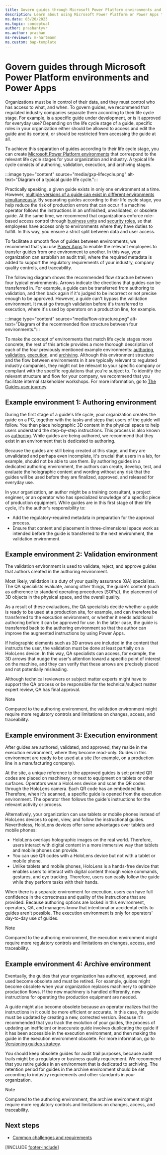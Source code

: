```yaml
---
title: Govern guides through Microsoft Power Platform environments and Power Apps
description: Learn about using Microsoft Power Platform or Power Apps to separate guides according to their life cycle stage.
ms.date: 03/20/2023
ms.topic: conceptual
author: prashantyvr
ms.author: prashan
ms-reviewer: m-hartmann
ms.custom: bap-template
---
```


# Govern guides through Microsoft Power Platform environments and Power Apps

Organizations must be in control of their data, and they must control who has access to what, and when. To govern guides, we recommend that regulated industry companies separate them according to their life cycle stage. For example, is a specific guide under development, or is it approved for everyday use? Depending on the life cycle stage of a guide, specific roles in your organization either should be allowed to access and edit the guide and its content, or should be restricted from accessing the guide at all.

To achieve this separation of guides according to their life cycle stage, you can create [Microsoft Power Platform environments](/power-platform/admin/environments-overview) that correspond to the relevant life cycle stages for your organization and industry. A typical life cycle consists of authoring, validation, execution, and archiving stages.

:::image type="content" source="media/gxp-lifecycle.png" alt-text="Diagram of a typical guide life cycle.":::

Practically speaking, a given guide exists in only one environment at a time. However, [multiple versions of a guide can exist in different environments simultaneously](strategy-for-versioning-guides.md). By separating guides according to their life cycle stage, you help reduce the risk of production errors that can occur if a machine operator follows the instructions in an unfinished, unvalidated, or obsolete guide. At the same time, we recommend that organizations enforce role-based access control through [business units](/power-platform/admin/create-edit-business-units) and [security roles](/power-platform/admin/security-roles-privileges), so that employees have access only to environments where they have duties to fulfill. In this way, you ensure a strict split between data and user access.

To facilitate a smooth flow of guides between environments, we recommend that you use [Power Apps](/power-apps/powerapps-overview) to enable the relevant employees to transfer guides from one environment to another. In this way, your organization can establish an audit trail, where the required metadata is added to support the regulatory requirements of your industry, company quality controls, and traceability.

The following diagram shows the recommended flow structure between four typical environments. Arrows indicate the directions that guides can be transferred in. For example, a guide can be transferred from authoring to validation, and then back again if it's judged to be incorrect or not precise enough to be approved. However, a guide can't bypass the validation environment. It must go through validation before it's transferred to execution, where it's used by operators on a production line, for example.

:::image type="content" source="media/flow-structure.png" alt-text="Diagram of the recommended flow structure between four environments.":::

To make the concept of environments that match life cycle stages more concrete, the rest of this article provides a more thorough description of each of the four previously mentioned example environments: [authoring](#example-environment-1-authoring-environment), [validation](#example-environment-2-validation-environment), [execution](#example-environment-3-execution-environment), and [archiving](#example-environment-4-archive-environment). Although this environment structure and the flow between environments in it are typically relevant to regulated industry companies, they might not be relevant to your specific company or compliant with the specific regulations that you're subject to. To identify the relevant structure and flow for your company, we recommend that you facilitate internal stakeholder workshops. For more information, go to [The Guides user journey](prerequisites-for-implementation-and-planning-roll-out.md#the-guides-user-journey).

## Example environment 1: Authoring environment

During the first stage of a guide's life cycle, your organization creates the guide on a PC, together with the tasks and steps that users of the guide will follow. You then place holographic 3D content in the physical space to help users understand the step-by-step instructions. This process is also known as [authoring](../authoring-overview.md). While guides are being authored, we recommend that they exist in an environment that is dedicated to authoring.

Because the guides are still being created at this stage, and they are unvalidated and perhaps even incomplete, it's crucial that users in a lab, for example, should not be able to use them. By authoring guides in a dedicated authoring environment, the authors can create, develop, test, and evaluate the holographic content and wording without any risk that the guides will be used before they are finalized, approved, and released for everyday use.

In your organization, an author might be a training consultant, a project engineer, or an operator who has specialized knowledge of a specific piece of production equipment. While guides are in this first stage of their life cycle, it's the author's responsibility to:

- Add the regulatory-required metadata in preparation for the approval process.
- Ensure that content and placement in three-dimensional space work as intended before the guide is transferred to the next environment, the validation environment.

## Example environment 2: Validation environment

The validation environment is used to validate, reject, and approve guides that authors created in the authoring environment.

Most likely, validation is a duty of your quality assurance (QA) specialists. The QA specialists evaluate, among other things, the guide's content (such as adherence to standard operating procedures \[SOPs\]), the placement of 3D objects in the physical space, and the overall quality.

As a result of these evaluations, the QA specialists decide whether a guide is ready to be used at a production site, for example, and can therefore be transferred to the execution environment, or whether it needs additional authoring before it can be approved for use. In the latter case, the guide is transferred back to the authoring environment so that the author can improve the augmented instructions by using Power Apps.

If holographic elements such as 3D arrows are included in the content that instructs the user, the validation must be done at least partially on a HoloLens device. In this way, QA specialists can access, for example, the 3D arrows that nudge the user's attention toward a specific point of interest on the machine, and they can verify that these arrows are precisely placed and not potentially misleading.

Although technical reviewers or subject matter experts might have to support the QA process or be responsible for the technical/subject matter expert review, QA has final approval.

> [!NOTE]
> Compared to the authoring environment, the validation environment might require more regulatory controls and limitations on changes, access, and traceability.

## Example environment 3: Execution environment

After guides are authored, validated, and approved, they reside in the execution environment, where they become read-only. Guides in this environment are ready to be used at a site (for example, on a production line in a manufacturing company).

At the site, a unique reference to the approved guides is set: printed QR codes are placed on machinery, or next to equipment on tablets or other surfaces. Operators wear a HoloLens device and scan the QR codes through the HoloLens camera. Each QR code has an embedded link. Therefore, when it's scanned, a specific guide is opened from the execution environment. The operator then follows the guide's instructions for the relevant activity or process.

Alternatively, your organization can use tablets or mobile phones instead of HoloLens devices to open, view, and follow the instructional guides. Nevertheless, HoloLens devices offer some advantages over tablets and mobile phones:

- HoloLens overlays holographic images on the real world. Therefore, users interact with digital content in a more immersive way than tablets and mobile phones can provide.
- You can use QR codes with a HoloLens device but not with a tablet or mobile phone.
- Unlike tablets and mobile phones, HoloLens is a hands-free device that enables users to interact with digital content through voice commands, gestures, and eye tracking. Therefore, users can easily follow the guide while they perform tasks with their hands.

When there is a separate environment for execution, users can have full confidence in the correctness and quality of the instructions that are provided. Because authoring options are locked in this environment, operators, QA, and managers know that intentional or accidental edits to guides aren't possible. The execution environment is only for operators' day-to-day use of guides.

> [!NOTE]
> Compared to the authoring environment, the execution environment might require more regulatory controls and limitations on changes, access, and traceability.

## Example environment 4: Archive environment

Eventually, the guides that your organization has authored, approved, and used become obsolete and must be retired. For example, guides might become obsolete when your organization replaces machinery to optimize production flows. If the new machinery is handled differently, new instructions for operating the production equipment are needed.

A guide might also become obsolete because an operator realizes that the instructions in it could be more efficient or accurate. In this case, the guide must be updated by creating a new, corrected version. Because it's recommended that you track the evolution of your guides, the process of updating an inefficient or inaccurate guide involves duplicating the guide if it has been accessible in the execution environment, and then making the guide in the execution environment obsolete. For more information, go to [Versioning guides strategy](strategy-for-versioning-guides.md).

You should keep obsolete guides for audit trail purposes, because audit trails might be a regulatory or business quality requirement. We recommend that you retire guides in an environment that is dedicated to archiving. The retention period for guides in the archive environment should be set according to industry requirements and other standards in your organization.

> [!NOTE]
> Compared to the authoring environment, the archive environment might require more regulatory controls and limitations on changes, access, and traceability.

## Next steps

- [Common challenges and requirements](common-challenges-and-requirements.md)

[!INCLUDE [footer-include](../../includes/footer-banner.md)]
